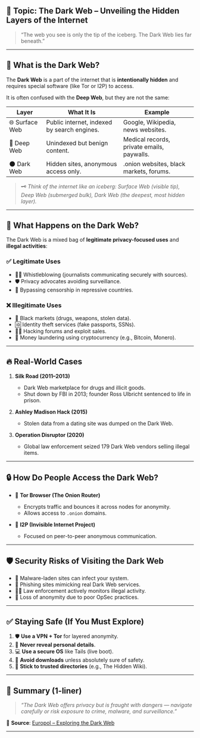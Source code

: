## 📌 Topic: The Dark Web – Unveiling the Hidden Layers of the Internet

> “The web you see is only the tip of the iceberg. The Dark Web lies far beneath.”

---

## 🧠 What is the Dark Web?

The **Dark Web** is a part of the internet that is **intentionally hidden** and requires special software (like Tor or I2P) to access.  

It is often confused with the **Deep Web**, but they are not the same:  

| Layer           | What It Is                             | Example                                   |
|------------------|-----------------------------------------|-------------------------------------------|
| 🌐 Surface Web   | Public internet, indexed by search engines. | Google, Wikipedia, news websites.        |
| 🌊 Deep Web      | Unindexed but benign content.           | Medical records, private emails, paywalls.|
| 🌑 Dark Web      | Hidden sites, anonymous access only.    | .onion websites, black markets, forums.  |

> 🗝️ *Think of the internet like an iceberg: Surface Web (visible tip), Deep Web (submerged bulk), Dark Web (the deepest, most hidden layer).*

---

## 🚨 What Happens on the Dark Web?

The Dark Web is a mixed bag of **legitimate privacy-focused uses** and **illegal activities**:  

### ✅ **Legitimate Uses**
- 🕵️‍♂️ Whistleblowing (journalists communicating securely with sources).  
- 🛡️ Privacy advocates avoiding surveillance.  
- 📜 Bypassing censorship in repressive countries.  

### ❌ **Illegitimate Uses**
- 🖤 Black markets (drugs, weapons, stolen data).  
- 🆔 Identity theft services (fake passports, SSNs).  
- 🧑‍💻 Hacking forums and exploit sales.  
- 💸 Money laundering using cryptocurrency (e.g., Bitcoin, Monero).  

---

## 🔥 Real-World Cases

1. **Silk Road (2011–2013)**  
   - Dark Web marketplace for drugs and illicit goods.  
   - Shut down by FBI in 2013; founder Ross Ulbricht sentenced to life in prison.  

2. **Ashley Madison Hack (2015)**  
   - Stolen data from a dating site was dumped on the Dark Web.  

3. **Operation Disruptor (2020)**  
   - Global law enforcement seized 179 Dark Web vendors selling illegal items.  

---

## 🔒 How Do People Access the Dark Web?

- 🧅 **Tor Browser (The Onion Router)**  
  - Encrypts traffic and bounces it across nodes for anonymity.  
  - Allows access to `.onion` domains.  

- 📡 **I2P (Invisible Internet Project)**  
  - Focused on peer-to-peer anonymous communication.  

---

## 🛡️ Security Risks of Visiting the Dark Web

- 🦠 Malware-laden sites can infect your system.  
- 🎣 Phishing sites mimicking real Dark Web services.  
- 🕵️‍♀️ Law enforcement actively monitors illegal activity.  
- 👤 Loss of anonymity due to poor OpSec practices.  

---

## ✅ Staying Safe (If You Must Explore)

1. 🛡️ **Use a VPN + Tor** for layered anonymity.  
2. 👤 **Never reveal personal details**.  
3. 💻 **Use a secure OS** like Tails (live boot).  
4. 🚫 **Avoid downloads** unless absolutely sure of safety.  
5. 👀 **Stick to trusted directories** (e.g., The Hidden Wiki).  

---

## 📌 Summary (1-liner)

> *“The Dark Web offers privacy but is fraught with dangers — navigate carefully or risk exposure to crime, malware, and surveillance.”*

🔗 **Source**: [Europol – Exploring the Dark Web](https://www.europol.europa.eu/activities-services/publications/internet-organised-crime-threat-assessment-iocta)

---

